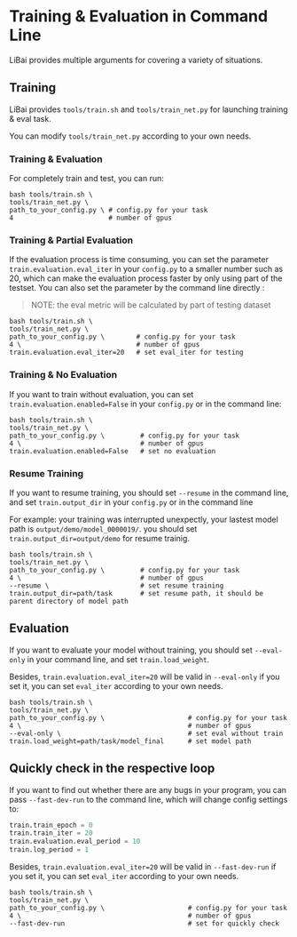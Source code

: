 # Training & Evaluation in Command Line 

LiBai provides multiple arguments for covering a variety of situations.

## Training

LiBai provides `tools/train.sh` and `tools/train_net.py` for launching training & eval task.

You can modify `tools/train_net.py` according to your own needs.

### Training & Evaluation

For completely train and test, you can run: 

```shell
bash tools/train.sh \
tools/train_net.py \ 
path_to_your_config.py \ # config.py for your task
4                        # number of gpus
```

### Training & Partial Evaluation 

If the evaluation process is time consuming, you can set the parameter `train.evaluation.eval_iter` in your `config.py` to a smaller number such as 20, which can make the evaluation process faster by only using part of the testset. You can also set the parameter by the command line directly :

> NOTE: the eval metric will be calculated by part of testing dataset

```shell
bash tools/train.sh \
tools/train_net.py \ 
path_to_your_config.py \        # config.py for your task
4 \                             # number of gpus
train.evaluation.eval_iter=20   # set eval_iter for testing
```

### Training & No Evaluation

If you want to train without evaluation, you can set `train.evaluation.enabled=False` in your `config.py` or in the command line:

```shell
bash tools/train.sh \
tools/train_net.py \ 
path_to_your_config.py \         # config.py for your task
4 \                              # number of gpus
train.evaluation.enabled=False   # set no evaluation 
```

### Resume Training

If you want to resume training, you should set `--resume` in the command line, and set `train.output_dir` in your `config.py` or in the command line

For example: your training was interrupted unexpectly, your lastest model path is `output/demo/model_0000019/`. you should set `train.output_dir=output/demo` for resume trainig.

```shell
bash tools/train.sh \
tools/train_net.py \ 
path_to_your_config.py \         # config.py for your task
4 \                              # number of gpus
--resume \                       # set resume training
train.output_dir=path/task       # set resume path, it should be parent directory of model path
```


## Evaluation

If you want to evaluate your model without training,  you should set `--eval-only` in your command line, and set `train.load_weight`.

Besides, `train.evaluation.eval_iter=20` will be valid in `--eval-only` if you set it, you can set `eval_iter` according to your own needs.

```shell
bash tools/train.sh \
tools/train_net.py \ 
path_to_your_config.py \                     # config.py for your task
4 \                                          # number of gpus
--eval-only \                                # set eval without train
train.load_weight=path/task/model_final      # set model path
```

## Quickly check in the respective loop

If you want to find out whether there are any bugs in your program, you can pass `--fast-dev-run` to the command line, which will change config settings to:
```python
train.train_epoch = 0
train.train_iter = 20
train.evaluation.eval_period = 10
train.log_period = 1
```
Besides, `train.evaluation.eval_iter=20` will be valid in `--fast-dev-run` if you set it, you can set `eval_iter` according to your own needs.
```shell
bash tools/train.sh \
tools/train_net.py \ 
path_to_your_config.py \                     # config.py for your task
4 \                                          # number of gpus
--fast-dev-run                               # set for quickly check
``` 
